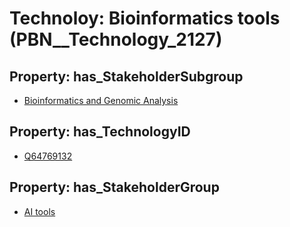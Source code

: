 # Technoloy: __Bioinformatics tools__ (PBN__Technology_2127)

## Property: has_StakeholderSubgroup

* [Bioinformatics and Genomic Analysis](PBN__TechSubgroup_30)

## Property: has_TechnologyID

* [Q64769132](Q64769132)

## Property: has_StakeholderGroup

* [AI tools](PBN__TechGroup_0)


